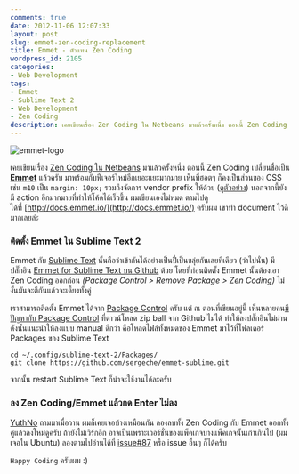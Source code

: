 ```yaml
---
comments: true
date: 2012-11-06 12:07:33
layout: post
slug: emmet-zen-coding-replacement
title: Emmet - ตัวแทน Zen Coding
wordpress_id: 2105
categories:
- Web Development
tags:
- Emmet
- Sublime Text 2
- Web Development
- Zen Coding
description: เคยเขียนเรื่อง Zen Coding ใน Netbeans มาแล้วครั้งหนึ่ง ตอนนี้ Zen Coding เปลี่ยนชื่อเป็น Emmet แล้วครับ มาพร้อมกับฟีเจอร์ใหม่อีกเยอะแยะมากมาย
---
```


![emmet-logo](http://farm9.staticflickr.com/8368/8505157745_b742631eef_o.png)

เคยเขียนเรื่อง [Zen Coding ใน Netbeans](http://armno.in.th/2010/10/20/%e0%b8%81%e0%b8%b2%e0%b8%a3%e0%b9%83%e0%b8%8a%e0%b9%89-zen-coding-%e0%b8%aa%e0%b8%b3%e0%b8%ab%e0%b8%a3%e0%b8%b1%e0%b8%9a-netbeans-ide/) มาแล้วครั้งหนึ่ง ตอนนี้ Zen Coding เปลี่ยนชื่อเป็น [**Emmet**](http://emmet.io) แล้วครับ มาพร้อมกับฟีเจอร์ใหม่อีกเยอะแยะมากมาย เห็นที่ฮอตๆ ก็คงเป็นส่วนของ CSS เช่น `m10` เป็น `margin: 10px;` รวมถึงจัดการ vendor prefix ให้ด้วย ([ดูตัวอย่าง](http://docs.emmet.io/css-abbreviations/vendor-prefixes/)) นอกจากนี้ยังมี action อีกมากมายที่ทำให้โค้ดได้เร็วขึ้น ผมเขียนเองไม่หมด ตามไปดูได้ที่ [http://docs.emmet.io/](http://docs.emmet.io/) ครับผม เขาทำ document ไว้ดีมากเลยล่ะ

### ติดตั้ง Emmet ใน Sublime Text 2

Emmet กับ [Sublime Text](http://armno.in.th/2011/09/20/sublime-text-2-editor-%e0%b9%80%e0%b8%84%e0%b8%a3%e0%b8%b7%e0%b9%88%e0%b8%ad%e0%b8%87%e0%b8%a2%e0%b8%99%e0%b8%95%e0%b9%8c-v12/) นั้นถือว่าเข้ากันได้อย่างเป็นปี่เป็นขลุ่ยกันเลยทีเดียว (ว่าไปนั่น) มีปลั๊กอิน [Emmet for Sublime Text บน Github](https://github.com/sergeche/emmet-sublime) ด้วย โดยที่ก่อนติดตั้ง Emmet นั้นต้องเอา Zen Coding ออกก่อน _(Package Control > Remove Package > Zen Coding)_ ไม่งั้นมันจะตีกันแล้วจะเดี้ยงทั้งคู่

เราสามารถติดตั้ง Emmet ได้จาก [Package Control](https://github.com/wbond/sublime_package_control) ครับ แต่ ณ ตอนที่เขียนอยู่นี้ เห็นหลายคน[มีปัญหากับ Package Control](https://github.com/wbond/sublime_package_control/issues/231) ที่ดาวน์โหลด zip ball จาก Github ไม่ได้ ทำให้ลงปลั๊กอินไม่ผ่าน ดังนั้นแนะนำให้ลงแบบ manual ดีกว่า คือโหลดไฟล์ทั้งหมดของ Emmet มาไว้ที่โฟลเดอร์ Packages ของ Sublime Text

<pre><code class="language-bash">cd ~/.config/sublime-text-2/Packages/
git clone https://github.com/sergeche/emmet-sublime.git
</code></pre>

จากนั้น restart Sublime Text ก็น่าจะใช้งานได้ละครับ

### ลง Zen Coding/Emmet แล้วกด Enter ไม่ลง

[YuthNo](http://yuthno.wordpress.com) ถามมาเมื่อวาน ผมก็เคยเจอบ้างเหมือนกัน ลองลบทั้ง Zen Coding กับ Emmet ออกทั้งคู่แล้วลงใหม่ดูครับ ถ้ายังไม่เวิร์กอีก อาจเป็นเพราะเวอร์ชั่นของแพ็คเกจบางแพ็คเกจนั้นเก่าเกินไป (ผมเจอใน Ubuntu) ลองตามไปอ่านได้ที่ [issue#87](https://github.com/sergeche/emmet-sublime/issues/87) หรือ issue อื่นๆ ก็ได้ครับ

`Happy Coding` ครับผม :)
